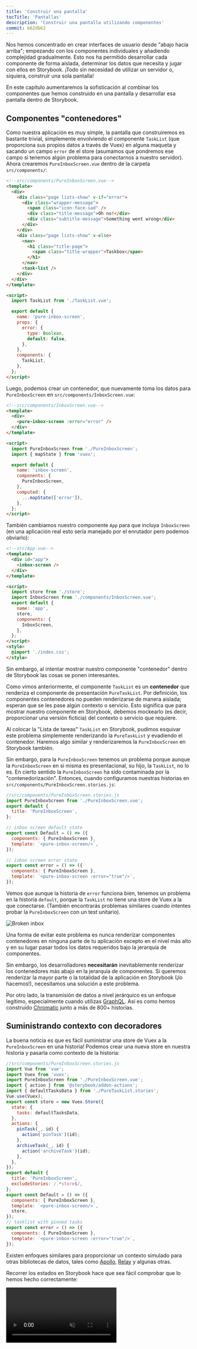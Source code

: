 ```yaml
---
title: 'Construir una pantalla'
tocTitle: 'Pantallas'
description: 'Construir una pantalla utilizando componentes'
commit: b62db62
---
```


Nos hemos concentrado en crear interfaces de usuario desde "abajo hacia arriba"; empezando con los componentes individuales y añadiendo complejidad gradualmente. Esto nos ha permitido desarrollar cada componente de forma aislada, determinar los datos que necesita y jugar con ellos en Storybook. ¡Todo sin necesidad de utilizar un servidor o, siquiera, construir una sola pantalla!

En este capítulo aumentaremos la sofisticación al combinar los componentes que hemos construido en una pantalla y desarrollar esa pantalla dentro de Storybook.

## Componentes "contenedores"

Como nuestra aplicación es muy simple, la pantalla que construiremos es bastante trivial, simplemente envolviendo el componente `TaskList` (que proporciona sus propios datos a través de Vuex) en alguna maqueta y sacando un campo `error` de el store (asumamos que pondremos ese campo si tenemos algún problema para conectarnos a nuestro servidor). Ahora crearemos `PureInboxScreen.vue` dentro de la carpeta `src/components/`:

```html
<!--src/components/PureInboxScreen.vue-->
<template>
  <div>
    <div class="page lists-show" v-if="error">
      <div class="wrapper-message">
        <span class="icon-face-sad" />
        <div class="title-message">Oh no!</div>
        <div class="subtitle-message">Something went wrong</div>
      </div>
    </div>
    <div class="page lists-show" v-else>
      <nav>
        <h1 class="title-page">
          <span class="title-wrapper">Taskbox</span>
        </h1>
      </nav>
      <task-list />
    </div>
  </div>
</template>

<script>
  import TaskList from './TaskList.vue';

  export default {
    name: 'pure-inbox-screen',
    props: {
      error: {
        type: Boolean,
        default: false,
      },
    },
    components: {
      TaskList,
    },
  };
</script>
```

Luego, podemos crear un contenedor, que nuevamente toma los datos para `PureInboxScreen` en `src/components/InboxScreen.vue`:

```html
<!--src/components/InboxScreen.vue-->
<template>
  <div>
    <pure-inbox-screen :error="error" />
  </div>
</template>

<script>
  import PureInboxScreen from './PureInboxScreen';
  import { mapState } from 'vuex';

  export default {
    name: 'inbox-screen',
    components: {
      PureInboxScreen,
    },
    computed: {
      ...mapState(['error']),
    },
  };
</script>
```

También cambiamos nuestro componente `App` para que incluya `InboxScreen` (en una aplicación real esto sería manejado por el enrutador pero podemos obviarlo):

```html
<!--src/App.vue-->
<template>
  <div id="app">
    <inbox-screen />
  </div>
</template>

<script>
  import store from './store';
  import InboxScreen from './components/InboxScreen.vue';
  export default {
    name: 'app',
    store,
    components: {
      InboxScreen,
    },
  };
</script>
<style>
  @import './index.css';
</style>
```

Sin embargo, al intentar mostrar nuestro componente "contenedor" dentro de Storybook las cosas se ponen interesantes.

Como vimos anteriormente, el componente `TaskList` es un **contenedor** que renderiza el componente de presentación `PureTaskList`. Por definición, los componentes contenedores no pueden renderizarse de manera aislada; esperan que se les pase algún contexto o servicio. Esto significa que para mostrar nuestro componente en Storybook, debemos mockearlo (es decir, proporcionar una versión ficticia) del contexto o servicio que requiere.

Al colocar la "Lista de tareas" `TaskList` en Storybook, pudimos esquivar este problema simplemente renderizando la `PureTaskList` y evadiendo el contenedor. Haremos algo similar y renderizaremos la `PureInboxScreen` en Storybook también.

Sin embargo, para la `PureInboxScreen` tenemos un problema porque aunque la `PureInboxScreen` en si misma es presentacional, su hijo, la `TaskList`, no lo es. En cierto sentido la `PureInboxScreen` ha sido contaminada por la "contenedorización". Entonces, cuando configuramos nuestras historias en `src/components/PureInboxScreen.stories.js`:

```javascript
//src/components/PureInboxScreen.stories.js
import PureInboxScreen from './PureInboxScreen.vue';
export default {
  title: 'PureInboxScreen',
};

// inbox screen default state
export const Default = () => ({
  components: { PureInboxScreen },
  template: `<pure-inbox-screen/>`,
});

// inbox screen error state
export const error = () => ({
  components: { PureInboxScreen },
  template: `<pure-inbox-screen :error="true"/>`,
});
```

Vemos que aunque la historia de `error` funciona bien, tenemos un problema en la historia `default`, porque la `TaskList` no tiene una store de Vuex a la que conectarse. (También encontrarás problemas similares cuando intentes probar la `PureInboxScreen` con un test unitario).

![Broken inbox](/intro-to-storybook/broken-inboxscreen-vue.png)

Una forma de evitar este problema es nunca renderizar componentes contenedores en ninguna parte de tu aplicación excepto en el nivel más alto y en su lugar pasar todos los datos requeridos bajo la jerarquía de componentes.

Sin embargo, los desarrolladores **necesitarán** inevitablemente renderizar los contenedores más abajo en la jerarquía de componentes. Si queremos renderizar la mayor parte o la totalidad de la aplicación en Storybook (¡lo hacemos!), necesitamos una solución a este problema.

<div class="aside">
Por otro lado, la transmisión de datos a nivel jerárquico es un enfoque legítimo, especialmente cuando utilizas <a href="http://graphql.org/">GraphQL</a>. Así es como hemos construido <a href="https://www.chromatic.com">Chromatic</a> junto a más de 800+ historias.
</div>

## Suministrando contexto con decoradores

La buena noticia es que es fácil suministrar una store de Vuex a la `PureInboxScreen` en una historia! Podemos crear una nueva store en nuestra historia y pasarla como contexto de la historia:

```javascript
//src/components/PureInboxScreen.stories.js
import Vue from 'vue';
import Vuex from 'vuex';
import PureInboxScreen from './PureInboxScreen.vue';
import { action } from '@storybook/addon-actions';
import { defaultTasksData } from './PureTaskList.stories';
Vue.use(Vuex);
export const store = new Vuex.Store({
  state: {
    tasks: defaultTasksData,
  },
  actions: {
    pinTask(_, id) {
      action('pinTask')(id);
    },
    archiveTask(_, id) {
      action('archiveTask')(id);
    },
  },
});
export default {
  title: 'PureInboxScreen',
  excludeStories: /.*store$/,
};
export const Default = () => ({
  components: { PureInboxScreen },
  template: `<pure-inbox-screen/>`,
  store,
});
// tasklist with pinned tasks
export const error = () => ({
  components: { PureInboxScreen },
  template: `<pure-inbox-screen :error="true"/>`,
});
```

Existen enfoques similares para proporcionar un contexto simulado para otras bibliotecas de datos, tales como [Apollo](https://www.npmjs.com/package/apollo-storybook-decorator), [Relay](https://github.com/orta/react-storybooks-relay-container) y algunas otras.

Recorrer los estados en Storybook hace que sea fácil comprobar que lo hemos hecho correctamente:

<video autoPlay muted playsInline loop >

  <source
    src="/intro-to-storybook/finished-inboxscreen-states.mp4"
    type="video/mp4"
  />
</video>

## Desarrollo basado en componentes

Empezamos desde abajo con `Task`, luego progresamos a `TaskList`, ahora estamos aquí con una interfaz de usuario de pantalla completa. Nuestra `InboxScreen` contiene un componente de contenedor anidado e incluye historias de acompañamiento.

<video autoPlay muted playsInline loop style="width:480px; height:auto; margin: 0 auto;">
  <source
    src="/intro-to-storybook/component-driven-development-optimized.mp4"
    type="video/mp4"
  />
</video>

[**El desarrollo basado en componentes**](https://blog.hichroma.com/component-driven-development-ce1109d56c8e) te permite expandir gradualmente la complejidad a medida que asciendes en la jerarquía de componentes. Entre los beneficios están un proceso de desarrollo más enfocado y una mayor cobertura de todas las posibles mutaciones de la interfaz de usuario. En resumen, la CDD te ayuda a construir interfaces de usuario de mayor calidad y complejidad.

Aún no hemos terminado, el trabajo no termina cuando se construye la interfaz de usuario. También tenemos que asegurarnos de que siga siendo duradero a lo largo del tiempo.
